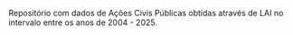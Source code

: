 Repositório com dados de Ações Civis Públicas obtidas através de LAI no intervalo entre os anos de 2004 - 2025.
